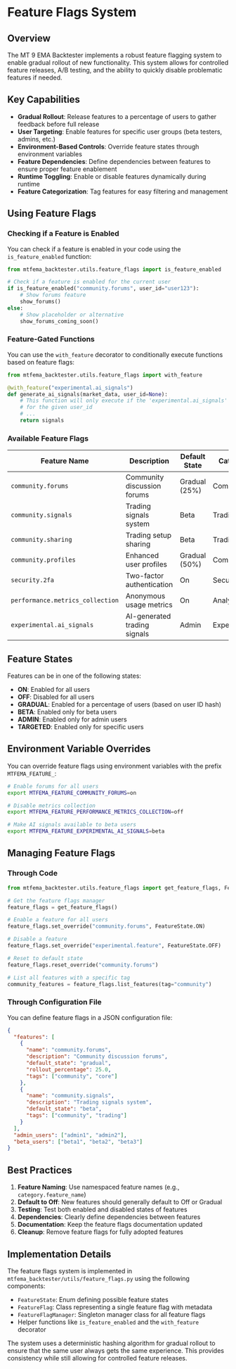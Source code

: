 # Feature Flags System

## Overview

The MT 9 EMA Backtester implements a robust feature flagging system to enable gradual rollout of new functionality. This system allows for controlled feature releases, A/B testing, and the ability to quickly disable problematic features if needed.

## Key Capabilities

- **Gradual Rollout**: Release features to a percentage of users to gather feedback before full release
- **User Targeting**: Enable features for specific user groups (beta testers, admins, etc.)
- **Environment-Based Controls**: Override feature states through environment variables
- **Feature Dependencies**: Define dependencies between features to ensure proper feature enablement
- **Runtime Toggling**: Enable or disable features dynamically during runtime
- **Feature Categorization**: Tag features for easy filtering and management

## Using Feature Flags

### Checking if a Feature is Enabled

You can check if a feature is enabled in your code using the `is_feature_enabled` function:

```python
from mtfema_backtester.utils.feature_flags import is_feature_enabled

# Check if a feature is enabled for the current user
if is_feature_enabled("community.forums", user_id="user123"):
    # Show forums feature
    show_forums()
else:
    # Show placeholder or alternative
    show_forums_coming_soon()
```

### Feature-Gated Functions

You can use the `with_feature` decorator to conditionally execute functions based on feature flags:

```python
from mtfema_backtester.utils.feature_flags import with_feature

@with_feature("experimental.ai_signals")
def generate_ai_signals(market_data, user_id=None):
    # This function will only execute if the 'experimental.ai_signals' feature is enabled
    # for the given user_id
    # ...
    return signals
```

### Available Feature Flags

| Feature Name | Description | Default State | Category |
|--------------|-------------|---------------|----------|
| `community.forums` | Community discussion forums | Gradual (25%) | Community |
| `community.signals` | Trading signals system | Beta | Trading |
| `community.sharing` | Trading setup sharing | Beta | Trading |
| `community.profiles` | Enhanced user profiles | Gradual (50%) | Community |
| `security.2fa` | Two-factor authentication | On | Security |
| `performance.metrics_collection` | Anonymous usage metrics | On | Analytics |
| `experimental.ai_signals` | AI-generated trading signals | Admin | Experimental |

## Feature States

Features can be in one of the following states:

- **ON**: Enabled for all users
- **OFF**: Disabled for all users
- **GRADUAL**: Enabled for a percentage of users (based on user ID hash)
- **BETA**: Enabled only for beta users
- **ADMIN**: Enabled only for admin users
- **TARGETED**: Enabled only for specific users

## Environment Variable Overrides

You can override feature flags using environment variables with the prefix `MTFEMA_FEATURE_`:

```bash
# Enable forums for all users
export MTFEMA_FEATURE_COMMUNITY_FORUMS=on

# Disable metrics collection
export MTFEMA_FEATURE_PERFORMANCE_METRICS_COLLECTION=off

# Make AI signals available to beta users
export MTFEMA_FEATURE_EXPERIMENTAL_AI_SIGNALS=beta
```

## Managing Feature Flags

### Through Code

```python
from mtfema_backtester.utils.feature_flags import get_feature_flags, FeatureState

# Get the feature flags manager
feature_flags = get_feature_flags()

# Enable a feature for all users
feature_flags.set_override("community.forums", FeatureState.ON)

# Disable a feature
feature_flags.set_override("experimental.feature", FeatureState.OFF)

# Reset to default state
feature_flags.reset_override("community.forums")

# List all features with a specific tag
community_features = feature_flags.list_features(tag="community")
```

### Through Configuration File

You can define feature flags in a JSON configuration file:

```json
{
  "features": [
    {
      "name": "community.forums",
      "description": "Community discussion forums",
      "default_state": "gradual",
      "rollout_percentage": 25.0,
      "tags": ["community", "core"]
    },
    {
      "name": "community.signals",
      "description": "Trading signals system",
      "default_state": "beta",
      "tags": ["community", "trading"]
    }
  ],
  "admin_users": ["admin1", "admin2"],
  "beta_users": ["beta1", "beta2", "beta3"]
}
```

## Best Practices

1. **Feature Naming**: Use namespaced feature names (e.g., `category.feature_name`)
2. **Default to Off**: New features should generally default to Off or Gradual
3. **Testing**: Test both enabled and disabled states of features
4. **Dependencies**: Clearly define dependencies between features
5. **Documentation**: Keep the feature flags documentation updated
6. **Cleanup**: Remove feature flags for fully adopted features

## Implementation Details

The feature flags system is implemented in `mtfema_backtester/utils/feature_flags.py` using the following components:

- `FeatureState`: Enum defining possible feature states
- `FeatureFlag`: Class representing a single feature flag with metadata
- `FeatureFlagManager`: Singleton manager class for all feature flags
- Helper functions like `is_feature_enabled` and the `with_feature` decorator

The system uses a deterministic hashing algorithm for gradual rollout to ensure that the same user always gets the same experience. This provides consistency while still allowing for controlled feature releases. 